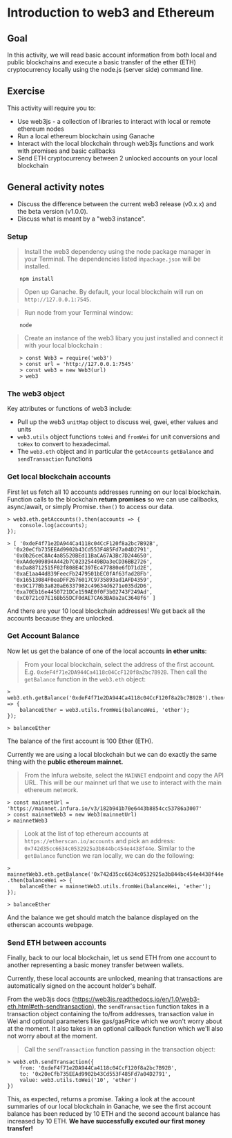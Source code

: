 # Introduction to web3 and Ethereum
## Goal
In this activity, we will read basic account information from both local and public blockchains and execute a basic transfer of the ether (ETH) cryptocurrency locally using the node.js (server side) command line. 

## Exercise
This activity will require you to:
* Use web3js - a collection of libraries to interact with local or remote ethereum nodes
* Run a local ethereum blockchain using Ganache
* Interact with the local blockchain through web3js functions and work with promises and basic callbacks
* Send ETH cryptocurrency between 2 unlocked accounts on your local blockchain

## General activity notes
* Discuss the difference between the current web3 release (v0.x.x) and the beta version (v1.0.0).
* Discuss what is meant by a "web3 instance". 

### Setup
> Install the web3 dependency using the node package manager in your Terminal. The dependencies listed in`package.json` will be installed.
```
    npm install 
```
> Open up Ganache. By default, your local blockchain will run on `http://127.0.0.1:7545`.
   
> Run node from your Terminal window: 
```
    node
```
> Create an instance of the web3 libary you just installed and connect it with your local blockchain :
``` 
    > const Web3 = require('web3')
    > const url = 'http://127.0.0.1:7545'
    > const web3 = new Web3(url)
    > web3
```

### The web3 object
Key attributes or functions of web3 include:
* Pull up the web3 `unitMap` object to discuss wei, gwei, ether values and units
* `web3.utils` object functions `toWei` and `fromWei` for unit conversions and `toHex` to convert to hexadecimal.
* The `web3.eth` object and in particular the `getAccounts` `getBalance` and `sendTransaction`  functions

### Get local blockchain accounts
First let us fetch all 10 accounts addresses running on our local blockchain. Function calls to the blockchain **return promises** so we can use callbacks, async/await, or simply Promise`.then()` to access our data.
```
> web3.eth.getAccounts().then(accounts => {
    console.log(accounts);
});

> [ '0xdeF4f71e2DA944Ca4118c04CcF120f8a2bc7B92B',
  '0x20eCfb735EEAd9902b43Cd553F485Fd7a04D2791',
  '0x0b26ceC8Ac4a85520BEd11BaCA67A3Bc7D244650',
  '0xAAde909894A442b7C02325449BDa3eCD36BB2726',
  '0xDa88712515F02f808E4C397Ec477880e6fD71d2E',
  '0xaE1aa44d839FeecFb2479501bEC0fAf63fad28Fb',
  '0x16513084F0eaDFF2676017C9735893ad1AFD4359',
  '0x9C177Bb3a820aE6337982c49634d6271e035d2D6',
  '0xa70Eb16e4450721DCe159AE0f0F3b02743F249Ad',
  '0xC0721c07E16Bb55DCF0dAE7CA63BA0a2aC3648f6' ]
```
And there are your 10 local blockchain addresses! We get back all the accounts because they are unlocked.  

### Get Account Balance
Now let us get the balance of one of the local accounts **in ether units**: 

> From your local blockchain, select the address of the first account. E.g. `0xdeF4f71e2DA944Ca4118c04CcF120f8a2bc7B92B`. Then call the `getBalance` function in the `web3.eth` object:
```
> web3.eth.getBalance('0xdeF4f71e2DA944Ca4118c04CcF120f8a2bc7B92B').then(balanceWei => {
    balanceEther = web3.utils.fromWei(balanceWei, 'ether');
});

> balanceEther
```
The balance of the first account is 100 Ether (ETH). 

Currently we are using a local blockchain but we can do exactly the same thing with the **public ethereum mainnet.** 

> From the Infura website, select the `MAINNET` endpoint and copy the API URL. This will be our mainnet url that we use to interact with the main ethereum network. 
```
> const mainnetUrl = 'https://mainnet.infura.io/v3/182b941b70e6443b8854cc53786a3007'
> const mainnetWeb3 = new Web3(mainnetUrl)
> mainnetWeb3
```
> Look at the list of top ethereum accounts at `https://etherscan.io/accounts` and pick an address: `0x742d35cc6634c0532925a3b844bc454e4438f44e`. Similar to the `getBalance` function we ran locally, we can do the following:
```
> mainnetWeb3.eth.getBalance('0x742d35cc6634c0532925a3b844bc454e4438f44e')
.then(balanceWei => {
    balanceEther = mainnetWeb3.utils.fromWei(balanceWei, 'ether');
});

> balanceEther
```
And the balance we get should match the balance displayed on the etherscan accounts webpage. 

### Send ETH between accounts

Finally, back to our local blockchain, let us send ETH from one account to another representing a basic money transfer between wallets. 

Currently, these local accounts are unlocked, meaning that transactions are automatically signed on the account holder's behalf.

From the web3js docs (https://web3js.readthedocs.io/en/1.0/web3-eth.html#eth-sendtransaction), the `sendTransaction` function takes in a transaction object containing the to/from addresses, transaction value in Wei and optional parameters like gas/gasPrice which we won't worry about at the moment. It also takes in an optional callback function which we'll also not worry about at the moment.

> Call the `sendTransaction` function passing in the transaction object:
```
> web3.eth.sendTransaction({
    from: '0xdeF4f71e2DA944Ca4118c04CcF120f8a2bc7B92B',
    to: '0x20eCfb735EEAd9902b43Cd553F485Fd7a04D2791',
    value: web3.utils.toWei('10', 'ether')
})
```
This, as expected, returns a promise. Taking a look at the account summaries of our local blockchain in Ganache, we see the first account balance has been reduced by 10 ETH and the second account balance has increased by 10 ETH. **We have successfully excuted our first money transfer!**
